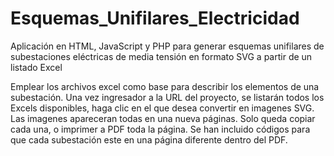 # Esquemas_Unifilares_Electricidad
Aplicación en HTML, JavaScript y PHP para generar esquemas unifilares de subestaciones eléctricas de media tensión en formato SVG a partir de un listado Excel

Emplear los archivos excel como base para describir los elementos de una subestación.
Una vez ingresador a la URL del proyecto, se listarán todos los Excels disponibles, haga clic en el que desea convertir en imagenes SVG.
Las imagenes apareceran todas en una nueva páginas.
Solo queda copiar cada una, o imprimer a PDF toda la página. Se han incluido códigos para que cada subestación este en una página diferente dentro del PDF.
